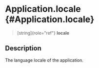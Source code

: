 Application.locale {#Application.locale}
==================

> [string]{role="ref"} **locale**

Description
-----------

The language locale of the application.
